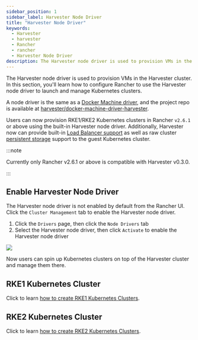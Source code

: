 ```yaml
---
sidebar_position: 1
sidebar_label: Harvester Node Driver
title: "Harvester Node Driver"
keywords:
  - Harvester
  - harvester
  - Rancher
  - rancher
  - Harvester Node Driver
description: The Harvester node driver is used to provision VMs in the Harvester cluster. In this section, you'll learn how to configure Rancher to use the Harvester node driver to launch and manage Kubernetes clusters.
---
```


<head>
  <link rel="canonical" href="https://docs.harvesterhci.io/v1.3/rancher/node/node-driver"/>
</head>

The Harvester node driver is used to provision VMs in the Harvester cluster. In this section, you'll learn how to configure Rancher to use the Harvester node driver to launch and manage Kubernetes clusters.

A node driver is the same as a [Docker Machine driver](https://docs.docker.com/machine/), and the project repo is available at [harvester/docker-machine-driver-harvester](https://github.com/harvester/docker-machine-driver-harvester).

Users can now provision RKE1/RKE2 Kubernetes clusters in Rancher `v2.6.1` or above using the built-in Harvester node driver. 
Additionally, Harvester now can provide built-in [Load Balancer support](../cloud-provider.md) as well as raw cluster [persistent storage](../csi-driver.md) support to the guest Kubernetes cluster.

:::note

Currently only Rancher v2.6.1 or above is compatible with Harvester v0.3.0.

:::

## Enable Harvester Node Driver

The Harvester node driver is not enabled by default from the Rancher UI. Click the `Cluster Management` tab to enable the Harvester node driver.

1. Click the `Drivers` page, then click the `Node Drivers` tab 
2. Select the Harvester node driver, then click `Activate` to enable the Harvester node driver

![](../assets/enable-node-driver.png)

Now users can spin up Kubernetes clusters on top of the Harvester cluster and manage them there.

## RKE1 Kubernetes Cluster
Click to learn [how to create RKE1 Kubernetes Clusters](./rke1-cluster.md).

## RKE2 Kubernetes Cluster
Click to learn [how to create RKE2 Kubernetes Clusters](./rke2-cluster.md).